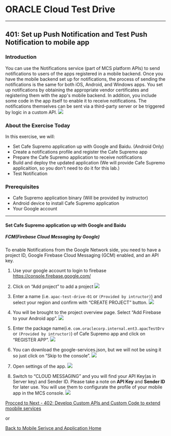 # ORACLE Cloud Test Drive #
-----
## 401: Set up Push Notification and Test Push Notification to mobile app ##

### Introduction ###
You can use the Notifications service (part of MCS platform APIs) to send notifications to users of the apps registered in a mobile backend. Once you have the mobile backend set up for notifications, the process of sending the notifications is the same for both iOS, Android, and Windows apps. You set up notifications by obtaining the appropriate vendor certificates and registering them with the app's mobile backend. In addition, you include some code in the app itself to enable it to receive notifications. The notifications themselves can be sent via a third-party server or be triggered by logic in a custom API.
![](../common/images/mobile/mcsgs_dt_006_notifications.png)

### About the Exercise Today ###
In this exercise, we will:
- Set Cafe Supremo application up with Google and Baidu. (Android Only)
- Create a notifications profile and register the Cafe Supremo app
- Prepare the Cafe Supremo application to receive notifications
- Build and deploy the updated application (We will provide Cafe Supremo applicaition, so you don't need to do it for this lab.)
- Test Notification

### Prerequisites ###
- Cafe Supremo application binary (Will be provided by instructor)
- Android device to install Cafe Supremo application
- Your Google account

----

#### Set Cafe Supremo application up with Google and Baidu ####

##### FCM(Firebase Cloud Messaging by Google)
To enable Notifications from the Google Network side, you need to have a project ID, Google Firebase Cloud Messaging (GCM) enabled, and an API key.

1. Use your google account to login to firebase https://console.firebase.google.com/ 

2. Click on “Add project” to add a project 
![](../common/images/mobile/401-FCM_AddProject.png)

3. Enter a name (i.e. `apac-test-drive-01` or `(Provided by intructor)`) and select your region and confirm with “CREATE PROJECT” button.
![](../common/images/mobile/401-Google_Project_Creation.png)

4. You will be brought to the project overview page. Select “Add Firebase to your Android app”.
![](../common/images/mobile/401-Add_Firebase_toApp.png)

5. Enter the package name(i.e. `com.oraclecorp.internal.ent3.apacTestDrv` or `(Provided by intructor)`) of Cafe Supremo app and click on “REGISTER APP”.
![](../common/images/mobile/401-FCM_Register_App.png)

6. You can download the google-services.json, but we will not be using it so just click on “Skip to the console”.
![](../common/images/mobile/401-Download_Google_JSON.png)

7. Open settings of the app.
![](../common/images/mobile/401-Open_App_Settings.png)

8. Switch to “CLOUD MESSAGING” and you will find your API Key(as in Server key) and Sender ID. Please take a note on **API Key** and **Sender ID** for later use. You will use them to configurate the profile of your mobile app in the MCS console.
![](../common/images/mobile/401-API_Key_SenderID.png)



[Procced to Next - 402: Develop Custom APIs and Custom Code to extend moobile services](402-MobileLab.md)

or

[Back to Mobile Serivce and Application Home](README.md)

